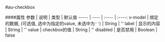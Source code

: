 #au-checkbox

####属性
参数 | 说明 | 类型 | 默认值 
----- | ---- | :---- | :----:
v-model | 绑定的数据, (可选值, 选中为指定的value, 未选中为`''`)  | String | ''
label | 显示的内容 | String | ''
value | checkbox的值 | String | ''
disabled | 是否禁用 | Boolean | false
